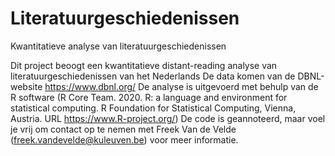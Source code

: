 # Literatuurgeschiedenissen
Kwantitatieve analyse van literatuurgeschiedenissen

Dit project beoogt een kwantitatieve distant-reading analyse van literatuurgeschiedenissen van het Nederlands
De data komen van de DBNL-website https://www.dbnl.org/
De analyse is uitgevoerd met behulp van de R software (R Core Team. 2020. R: a language and environment for statistical computing. R Foundation for Statistical Computing, Vienna, Austria.   URL https://www.R-project.org/)
De code is geannoteerd, maar voel je vrij om contact op te nemen met Freek Van de Velde (freek.vandevelde@kuleuven.be) voor meer informatie.
